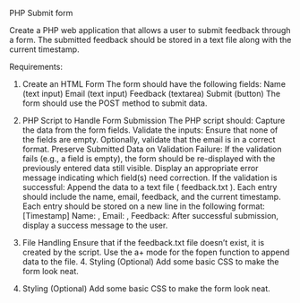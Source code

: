 PHP Submit form

Create a PHP web application that allows a user to submit feedback through a form. The submitted feedback should be stored in a text file along with the current timestamp.

Requirements:


1. Create an HTML Form
The form should have the following fields:
Name (text input) Email (text input) Feedback (textarea) Submit (button)
The form should use the POST method to submit data.


2. PHP Script to Handle Form Submission
The PHP script should:
Capture the data from the form fields. Validate the inputs:
Ensure that none of the fields are empty.
Optionally, validate that the email is in a correct format.
Preserve Submitted Data on Validation Failure:
If the validation fails (e.g., a field is empty), the form should be re-displayed with the previously entered data still visible.
Display an appropriate error message indicating which field(s) need correction.
If the validation is successful:
Append the data to a text file ( feedback.txt ).
Each entry should include the name, email, feedback, and the current timestamp. Each entry should be stored on a new line in the following format:
               [Timestamp] Name: <name>, Email: <email>, Feedback: <feedback>
After successful submission, display a success message to the user.


3. File Handling
Ensure that if the feedback.txt file doesn’t exist, it is created by the script.
Use the a+ mode for the fopen function to append data to the file. 4. Styling (Optional)
Add some basic CSS to make the form look neat.


4. Styling (Optional)
Add some basic CSS to make the form look neat.
